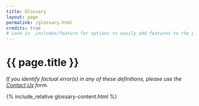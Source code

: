```yaml
---
title: Glossary
layout: page
permalink: /glossary.html
credits: true
# Look in _includes/feature for options to easily add features to the page
---
```

# {{ page.title }}
_If you identify factual error(s) in any of these definitions, please use the [Contact Us](/contact.html) form._


{% include_relative glossary-content.html %}
